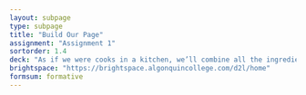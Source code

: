 ```yaml
---
layout: subpage
type: subpage
title: "Build Our Page"
assignment: "Assignment 1"
sortorder: 1.4
deck: "As if we were cooks in a kitchen, we’ll combine all the ingredients above to create a delicious typographic dish."
brightspace: "https://brightspace.algonquincollege.com/d2l/home"
formsum: formative
---
```

